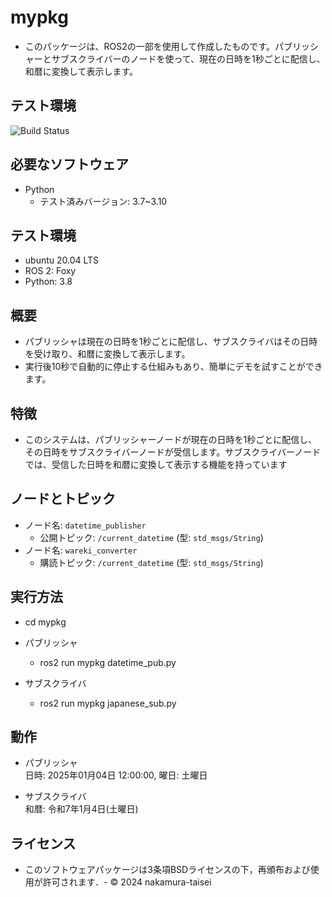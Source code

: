 # mypkg
- このパッケージは、ROS2の一部を使用して作成したものです。パブリッシャーとサブスクライバーのノードを使って、現在の日時を1秒ごとに配信し、和暦に変換して表示します。

## テスト環境
![Build Status](https://img.shields.io/github/workflow/status/nakamura-taisei/mypkg/ROS%202%20CI?label=test&logo=github)

## 必要なソフトウェア
- Python
  - テスト済みバージョン: 3.7~3.10

## テスト環境  
- ubuntu 20.04 LTS  
- ROS 2: Foxy  
- Python: 3.8  

## 概要
- パブリッシャは現在の日時を1秒ごとに配信し、サブスクライバはその日時を受け取り、和暦に変換して表示します。
- 実行後10秒で自動的に停止する仕組みもあり、簡単にデモを試すことができます。

## 特徴  
- このシステムは、パブリッシャーノードが現在の日時を1秒ごとに配信し、その日時をサブスクライバーノードが受信します。サブスクライバーノードでは、受信した日時を和暦に変換して表示する機能を持っています  

## ノードとトピック

- ノード名: `datetime_publisher`
  - 公開トピック: `/current_datetime` (型: `std_msgs/String`)
- ノード名: `wareki_converter`
  - 購読トピック: `/current_datetime` (型: `std_msgs/String`)

## 実行方法
- cd mypkg

- パブリッシャ
  - ros2 run mypkg datetime_pub.py
- サブスクライバ
  - ros2 run mypkg japanese_sub.py

## 動作  
- パブリッシャ  
日時: 2025年01月04日 12:00:00, 曜日: 土曜日  

- サブスクライバ  
和暦: 令和7年1月4日(土曜日)
## ライセンス
- このソフトウェアパッケージは3条項BSDライセンスの下，再頒布および使用が許可されます．- © 2024 nakamura-taisei
